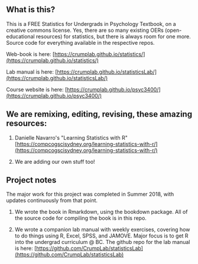 ## What is this?

This is a FREE Statistics for Undergrads in Psychology Textbook, on a creative commons license. Yes, there are so many existing OERs (open-educational resources) for statistics, but there is always room for one more. Source code for everything available in the respective repos.

Web-book is here: [https://crumplab.github.io/statistics/](https://crumplab.github.io/statistics/)

Lab manual is here: [https://crumplab.github.io/statisticsLab/](https://crumplab.github.io/statisticsLab/)

Course website is here: [https://crumplab.github.io/psyc3400/](https://crumplab.github.io/psyc3400/)

## We are remixing, editing, revising, these amazing resources:

1. Danielle Navarro's "Learning Statistics with R" [https://compcogscisydney.org/learning-statistics-with-r/](https://compcogscisydney.org/learning-statistics-with-r/)

3. We are adding our own stuff too! 

## Project notes

The major work for this project was completed in Summer 2018, with updates continuously from that point.

1. We wrote the book in Rmarkdown, using the bookdown package. All of the source code for compiling the book is in this repo.

3. We wrote a companion lab manual with weekly exercises, covering how to do things using R, Excel, SPSS, and JAMOVE. Major focus is to get R into the undergrad curriculum @ BC. The github repo for the lab manual is here: [https://github.com/CrumpLab/statisticsLab](https://github.com/CrumpLab/statisticsLab)




